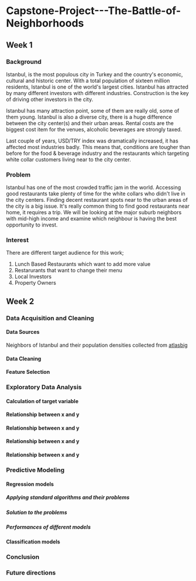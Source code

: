 # Capstone-Project---The-Battle-of-Neighborhoods
## Week 1
### Background

Istanbul, is the most populous city in Turkey and the country's economic, cultural and historic center. With a total population of  sixteen million residents, Istanbul is one of the world's largest cities. Istanbul has attracted by many different investors with different industries. Construction is the key of driving other investors in the city. 

Istanbul has many attraction point, some of them are really old, some of them young. Istanbul is also a diverse city, there is a huge difference between the city center(s) and their urban areas. Rental costs are the biggest cost item for the venues, alcoholic beverages are strongly taxed. 

Last couple of years, USD/TRY index was dramatically increased, it has affected most industries badly. This means that, conditions are tougher than before for the food & beverage industry and the restaurants which targeting white collar customers living near to the city center.

### Problem
Istanbul has one of the most crowded traffic jam in the world. Accessing good restaurants take plenty of time for the white collars who didn't live in the city centers. Finding decent restaurant spots near to the urban areas of the city is a big issue. It's really common thing to find good restaurants near home, it requires a trip. We will be looking at the major suburb neighbors with mid-high income and examine which neighbour is having the best opportunity to invest.


### Interest
There are different target audience for this work; 
1. Lunch Based Restaurants which want to add more value
2. Restarurants that want to change their menu
3. Local Investors
4. Property Owners



## Week 2
### Data Acquisition and Cleaning 
#### Data Sources
Neighbors of Istanbul and their population densities collected from [atlasbig](https://www.atlasbig.com/tr/istanbul-mahalleleri-nufus-yogunlugu "atlasbig") 
#### Data Cleaning
#### Feature Selection
### Exploratory Data Analysis
#### Calculation of target variable
#### Relationship between x and y
#### Relationship between x and y
#### Relationship between x and y
#### Relationship between x and y
### Predictive Modeling
#### Regression models
##### Applying standard algorithms and their problems
##### Solution to the problems
##### Performances of different models
#### Classification models
### Conclusion
### Future directions